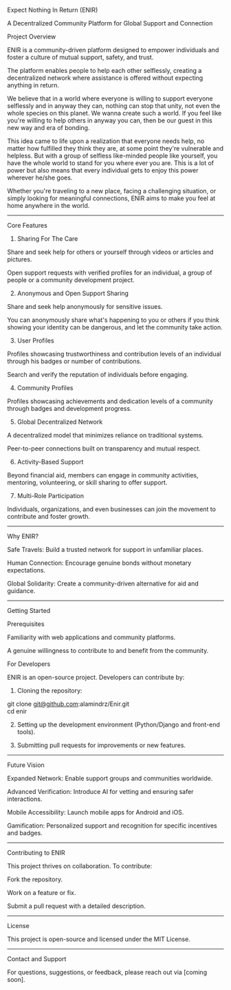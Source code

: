 Expect Nothing In Return (ENIR)

A Decentralized Community Platform for Global Support and Connection

Project Overview

ENIR is a community-driven platform designed to empower individuals and foster a culture of mutual support, safety, and trust. 

The platform enables people to help each other selflessly, creating a decentralized network where assistance is offered without expecting anything in return.

We believe that in a world where everyone is willing to support everyone selflessly and in anyway they can, nothing can stop that unity, not even the whole species on this planet. We wanna create such a world. If you feel like you're willing to help others in anyway you can, then be our guest in this new way and era of bonding.

This idea came to life upon a realization that everyone needs help, no matter how fulfilled they think they are, at some point they're vulnerable and helpless. But with a group of selfless like-minded people like yourself, you have the whole world to stand for you where ever you are. This is a lot of power but also means that every individual gets to enjoy this power wherever he/she goes.

Whether you're traveling to a new place, facing a challenging situation, or simply looking for meaningful connections, ENIR aims to make you feel at home anywhere in the world.


---

Core Features

1. Sharing For The Care

Share and seek help for others or yourself through videos or articles and pictures.

Open support requests with verified profiles for an individual, a group of people or a community development project.

2. Anonymous and Open Support Sharing

Share and seek help anonymously for sensitive issues.

You can anonymously share what's happening to you or others if you think showing your identity can be dangerous, and let the community take action.



3. User Profiles

Profiles showcasing trustworthiness and contribution levels of an individual through his badges or number of contributions.

Search and verify the reputation of individuals before engaging.

4. Community Profiles

Profiles showcasing achievements and dedication levels of a community through badges and development progress.



5. Global Decentralized Network

A decentralized model that minimizes reliance on traditional systems.

Peer-to-peer connections built on transparency and mutual respect.



6. Activity-Based Support

Beyond financial aid, members can engage in community activities, mentoring, volunteering, or skill sharing to offer support.



7. Multi-Role Participation

Individuals, organizations, and even businesses can join the movement to contribute and foster growth.


---

Why ENIR?

Safe Travels: Build a trusted network for support in unfamiliar places.

Human Connection: Encourage genuine bonds without monetary expectations.

Global Solidarity: Create a community-driven alternative for aid and guidance.



---

Getting Started

Prerequisites

Familiarity with web applications and community platforms.

A genuine willingness to contribute to and benefit from the community.


For Developers

ENIR is an open-source project. Developers can contribute by:

1. Cloning the repository:

git clone git@github.com:alamindrz/Enir.git  
cd enir


2. Setting up the development environment (Python/Django and front-end tools).


3. Submitting pull requests for improvements or new features.




---

Future Vision

Expanded Network: Enable support groups and communities worldwide.

Advanced Verification: Introduce AI for vetting and ensuring safer interactions.

Mobile Accessibility: Launch mobile apps for Android and iOS.

Gamification: Personalized support and recognition for specific incentives and badges.



---

Contributing to ENIR

This project thrives on collaboration. To contribute:

Fork the repository.

Work on a feature or fix.

Submit a pull request with a detailed description.



---

License

This project is open-source and licensed under the MIT License.


---

Contact and Support

For questions, suggestions, or feedback, please reach out via [coming soon].

